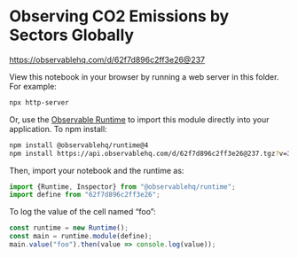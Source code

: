 #  Observing CO2 Emissions by Sectors Globally 

https://observablehq.com/d/62f7d896c2ff3e26@237

View this notebook in your browser by running a web server in this folder. For
example:

~~~sh
npx http-server
~~~

Or, use the [Observable Runtime](https://github.com/observablehq/runtime) to
import this module directly into your application. To npm install:

~~~sh
npm install @observablehq/runtime@4
npm install https://api.observablehq.com/d/62f7d896c2ff3e26@237.tgz?v=3
~~~

Then, import your notebook and the runtime as:

~~~js
import {Runtime, Inspector} from "@observablehq/runtime";
import define from "62f7d896c2ff3e26";
~~~

To log the value of the cell named “foo”:

~~~js
const runtime = new Runtime();
const main = runtime.module(define);
main.value("foo").then(value => console.log(value));
~~~
